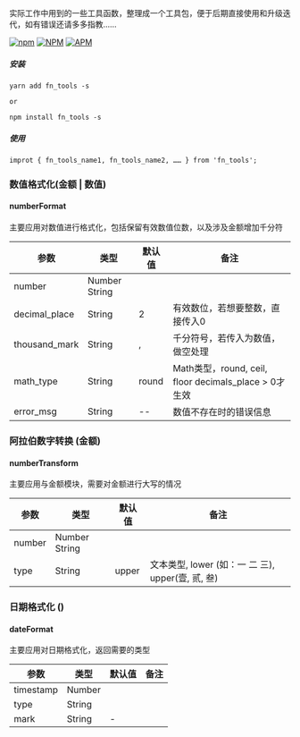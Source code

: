 实际工作中用到的一些工具函数，整理成一个工具包，便于后期直接使用和升级迭代，如有错误还请多多指教……

[![npm](https://img.shields.io/npm/v/fn_tools)](https://www.npmjs.com/package/fn_tools)    [![NPM](https://img.shields.io/npm/l/fn_tools)](https://www.npmjs.com/package/fn_tools)    [![APM](https://img.shields.io/apm/dm/fn_tools)](https://www.npmjs.com/package/fn_tools)

##### 安装
```
yarn add fn_tools -s

or

npm install fn_tools -s
```


##### 使用
```
improt { fn_tools_name1, fn_tools_name2, …… } from 'fn_tools';
```


### 数值格式化(金额 | 数值)

#### numberFormat

主要应用对数值进行格式化，包括保留有效数值位数，以及涉及金额增加千分符

参数          | 类型           | 默认值 | 备注
---           | ---            | ---    | ---
number        | Number  String |        | 
decimal_place | String         | 2      | 有效数位，若想要整数，直接传入0
thousand_mark | String         | ,      | 千分符号，若传入为数值，做空处理
math_type     | String         | round  | Math类型，round, ceil, floor  decimals_place > 0才生效
error_msg     | String         | --     | 数值不存在时的错误信息


### 阿拉伯数字转换 (金额)

#### numberTransform

主要应用与金额模块，需要对金额进行大写的情况

参数   | 类型           | 默认值 | 备注
---    | ---            | ---    | ---
number | Number  String |        |
type   | String         | upper  | 文本类型, lower (如：一 二 三), upper(壹, 贰, 叁)

### 日期格式化 ()

#### dateFormat

主要应用对日期格式化，返回需要的类型

参数      | 类型    | 默认值 | 备注
---       | ---     | ---    | ---
timestamp | Number  |        |
type      | String  |        |
mark      | String  | -      |
